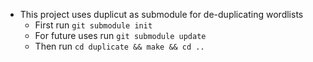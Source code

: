 - This project uses duplicut as submodule for de-duplicating wordlists
    - First run `git submodule init`
    - For future uses run `git submodule update`
    - Then run `cd duplicate && make && cd ..`
